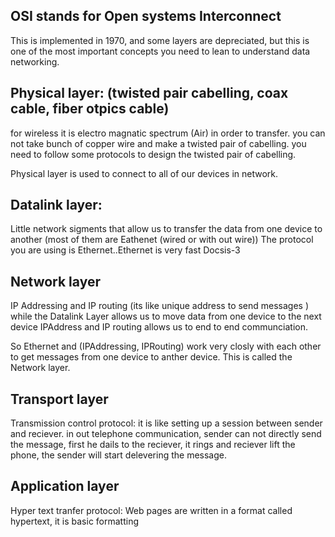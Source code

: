 ## OSI stands for Open systems Interconnect
This is implemented in 1970, and some layers are depreciated, but this is one of the 
most important concepts you need to lean to understand data networking.

## Physical layer: (twisted pair cabelling, coax cable, fiber otpics cable)
for wireless it is electro magnatic spectrum (Air) in order to transfer.
you can not take bunch of copper wire and make a twisted pair of cabelling.
you need to follow some protocols to design the twisted pair of cabelling. 

Physical layer is used to connect to all of our devices in network. 

## Datalink layer:
Little network sigments that allow us to transfer the data from one device to another
(most of them are Eathenet (wired or with out wire))
The protocol you are using is Ethernet..Ethernet is very fast 
Docsis-3 

## Network layer
IP Addressing and IP routing (its like unique address to send messages ) 
while the Datalink Layer allows us to move data from one device to the next device 
IPAddress and IP routing allows us to end to end communciation.

So Ethernet and (IPAddressing, IPRouting) work very closly with each other
to get messages from one device to anther device. This is called the Network layer.

## Transport layer
Transmission control protocol:
it is like setting up a session between sender and reciever.
in out telephone communication, sender can not directly send the message, 
first he dails to the reciever, it rings and reciever lift the phone, the sender
will start delevering the message.

## Application layer
Hyper text tranfer protocol: Web pages are written in a format called hypertext, it is 
basic formatting 




